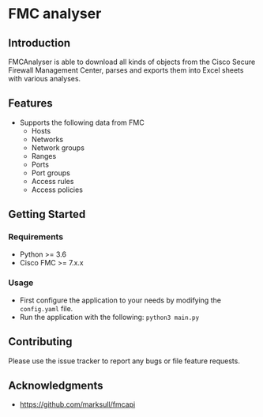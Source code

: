 # FMC analyser

## Introduction

FMCAnalyser is able to download all kinds of objects from the Cisco Secure Firewall Management Center, parses and exports them into Excel sheets with various analyses.

## Features

- Supports the following data from FMC
  - Hosts
  - Networks
  - Network groups
  - Ranges
  - Ports
  - Port groups
  - Access rules
  - Access policies

## Getting Started

### Requirements

- Python >= 3.6
- Cisco FMC >= 7.x.x

### Usage

- First configure the application to your needs by modifying the `config.yaml` file.
- Run the application with the following: `python3 main.py`

## Contributing

Please use the issue tracker to report any bugs or file feature requests.

## Acknowledgments

- https://github.com/marksull/fmcapi
